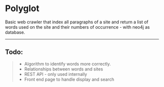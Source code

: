 Polyglot
===================

Basic web crawler that index all paragraphs of a site and return a list of words used on the site and their numbers of occurrence - with neo4j as database.

----------


Todo:
-------------

> - Algorithm to identify words more correctly.
> - Relationships between words and sites
> - REST API - only used internally
> - Front end page to handle display and search